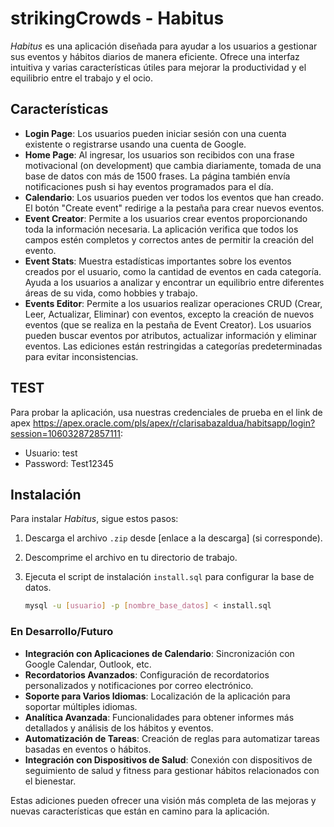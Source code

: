 # strikingCrowds - Habitus

*Habitus* es una aplicación diseñada para ayudar a los usuarios a gestionar sus eventos y hábitos diarios de manera eficiente. Ofrece una interfaz intuitiva y varias características útiles para mejorar la productividad y el equilibrio entre el trabajo y el ocio.

## Características

- **Login Page**: Los usuarios pueden iniciar sesión con una cuenta existente o registrarse usando una cuenta de Google.
- **Home Page**: Al ingresar, los usuarios son recibidos con una frase motivacional (on development) que cambia diariamente, tomada de una base de datos con más de 1500 frases. La página también envía notificaciones push si hay eventos programados para el día.
- **Calendario**: Los usuarios pueden ver todos los eventos que han creado. El botón "Create event" redirige a la pestaña para crear nuevos eventos.
- **Event Creator**: Permite a los usuarios crear eventos proporcionando toda la información necesaria. La aplicación verifica que todos los campos estén completos y correctos antes de permitir la creación del evento.
- **Event Stats**: Muestra estadísticas importantes sobre los eventos creados por el usuario, como la cantidad de eventos en cada categoría. Ayuda a los usuarios a analizar y encontrar un equilibrio entre diferentes áreas de su vida, como hobbies y trabajo.
- **Events Editor**: Permite a los usuarios realizar operaciones CRUD (Crear, Leer, Actualizar, Eliminar) con eventos, excepto la creación de nuevos eventos (que se realiza en la pestaña de Event Creator). Los usuarios pueden buscar eventos por atributos, actualizar información y eliminar eventos. Las ediciones están restringidas a categorías predeterminadas para evitar inconsistencias.

## TEST

Para probar la aplicación, usa nuestras credenciales de prueba en el link de apex https://apex.oracle.com/pls/apex/r/clarisabazaldua/habitsapp/login?session=106032872857111:
- Usuario: test
- Password: Test12345

## Instalación

Para instalar *Habitus*, sigue estos pasos:

1. Descarga el archivo `.zip` desde [enlace a la descarga] (si corresponde).
2. Descomprime el archivo en tu directorio de trabajo.
3. Ejecuta el script de instalación `install.sql` para configurar la base de datos.

   ```bash
   mysql -u [usuario] -p [nombre_base_datos] < install.sql

### En Desarrollo/Futuro

- **Integración con Aplicaciones de Calendario**: Sincronización con Google Calendar, Outlook, etc.
- **Recordatorios Avanzados**: Configuración de recordatorios personalizados y notificaciones por correo electrónico.
- **Soporte para Varios Idiomas**: Localización de la aplicación para soportar múltiples idiomas.
- **Analítica Avanzada**: Funcionalidades para obtener informes más detallados y análisis de los hábitos y eventos.
- **Automatización de Tareas**: Creación de reglas para automatizar tareas basadas en eventos o hábitos.
- **Integración con Dispositivos de Salud**: Conexión con dispositivos de seguimiento de salud y fitness para gestionar hábitos relacionados con el bienestar.

Estas adiciones pueden ofrecer una visión más completa de las mejoras y nuevas características que están en camino para la aplicación.
